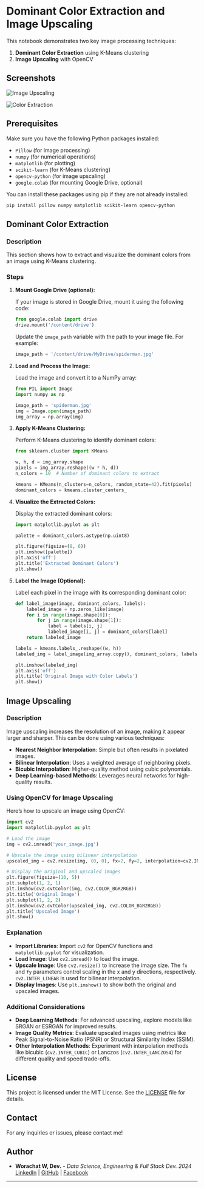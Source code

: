 # Dominant Color Extraction and Image Upscaling

This notebook demonstrates two key image processing techniques:
1. **Dominant Color Extraction** using K-Means clustering
2. **Image Upscaling** with OpenCV

## Screenshots

![Image Upscaling](./Image-Upscaling01.png)

![Color Extraction](./Color-Analysis04.png)

## Prerequisites

Make sure you have the following Python packages installed:

- `Pillow` (for image processing)
- `numpy` (for numerical operations)
- `matplotlib` (for plotting)
- `scikit-learn` (for K-Means clustering)
- `opencv-python` (for image upscaling)
- `google.colab` (for mounting Google Drive, optional)

You can install these packages using pip if they are not already installed:

```bash
pip install pillow numpy matplotlib scikit-learn opencv-python
```

## Dominant Color Extraction

### Description

This section shows how to extract and visualize the dominant colors from an image using K-Means clustering.

### Steps

1. **Mount Google Drive (optional):**

   If your image is stored in Google Drive, mount it using the following code:

   ```python
   from google.colab import drive
   drive.mount('/content/drive')
   ```

   Update the `image_path` variable with the path to your image file. For example:

   ```python
   image_path = '/content/drive/MyDrive/spiderman.jpg'
   ```

2. **Load and Process the Image:**

   Load the image and convert it to a NumPy array:

   ```python
   from PIL import Image
   import numpy as np

   image_path = 'spiderman.jpg'
   img = Image.open(image_path)
   img_array = np.array(img)
   ```

3. **Apply K-Means Clustering:**

   Perform K-Means clustering to identify dominant colors:

   ```python
   from sklearn.cluster import KMeans

   w, h, d = img_array.shape
   pixels = img_array.reshape((w * h, d))
   n_colors = 10  # Number of dominant colors to extract

   kmeans = KMeans(n_clusters=n_colors, random_state=42).fit(pixels)
   dominant_colors = kmeans.cluster_centers_
   ```

4. **Visualize the Extracted Colors:**

   Display the extracted dominant colors:

   ```python
   import matplotlib.pyplot as plt

   palette = dominant_colors.astype(np.uint8)

   plt.figure(figsize=(8, 6))
   plt.imshow([palette])
   plt.axis('off')
   plt.title('Extracted Dominant Colors')
   plt.show()
   ```

5. **Label the Image (Optional):**

   Label each pixel in the image with its corresponding dominant color:

   ```python
   def label_image(image, dominant_colors, labels):
       labeled_image = np.zeros_like(image)
       for i in range(image.shape[0]):
           for j in range(image.shape[1]):
               label = labels[i, j]
               labeled_image[i, j] = dominant_colors[label]
       return labeled_image

   labels = kmeans.labels_.reshape((w, h))
   labeled_img = label_image(img_array.copy(), dominant_colors, labels)

   plt.imshow(labeled_img)
   plt.axis('off')
   plt.title('Original Image with Color Labels')
   plt.show()
   ```

## Image Upscaling

### Description

Image upscaling increases the resolution of an image, making it appear larger and sharper. This can be done using various techniques:

- **Nearest Neighbor Interpolation**: Simple but often results in pixelated images.
- **Bilinear Interpolation**: Uses a weighted average of neighboring pixels.
- **Bicubic Interpolation**: Higher-quality method using cubic polynomials.
- **Deep Learning-based Methods**: Leverages neural networks for high-quality results.

### Using OpenCV for Image Upscaling

Here’s how to upscale an image using OpenCV:

```python
import cv2
import matplotlib.pyplot as plt

# Load the image
img = cv2.imread('your_image.jpg')

# Upscale the image using bilinear interpolation
upscaled_img = cv2.resize(img, (0, 0), fx=2, fy=2, interpolation=cv2.INTER_LINEAR)

# Display the original and upscaled images
plt.figure(figsize=(10, 5))
plt.subplot(1, 2, 1)
plt.imshow(cv2.cvtColor(img, cv2.COLOR_BGR2RGB))
plt.title('Original Image')
plt.subplot(1, 2, 2)
plt.imshow(cv2.cvtColor(upscaled_img, cv2.COLOR_BGR2RGB))
plt.title('Upscaled Image')
plt.show()
```

### Explanation

- **Import Libraries**: Import `cv2` for OpenCV functions and `matplotlib.pyplot` for visualization.
- **Load Image**: Use `cv2.imread()` to load the image.
- **Upscale Image**: Use `cv2.resize()` to increase the image size. The `fx` and `fy` parameters control scaling in the x and y directions, respectively. `cv2.INTER_LINEAR` is used for bilinear interpolation.
- **Display Images**: Use `plt.imshow()` to show both the original and upscaled images.

### Additional Considerations

- **Deep Learning Methods**: For advanced upscaling, explore models like SRGAN or ESRGAN for improved results.
- **Image Quality Metrics**: Evaluate upscaled images using metrics like Peak Signal-to-Noise Ratio (PSNR) or Structural Similarity Index (SSIM).
- **Other Interpolation Methods**: Experiment with interpolation methods like bicubic (`cv2.INTER_CUBIC`) or Lanczos (`cv2.INTER_LANCZOS4`) for different quality and speed trade-offs.

## License

This project is licensed under the MIT License. See the [LICENSE](LICENSE) file for details.

## Contact

For any inquiries or issues, please contact me!

## Author

- **Worachat W, Dev.** - *Data Science, Engineering & Full Stack Dev. 2024*  
  [LinkedIn](https://www.linkedin.com/in/brainwaves-your-ai-playground-82155961/) | [GitHub](https://github.com/worachat-dev) | [Facebook](https://web.facebook.com/NutriCious.Thailand)

---

